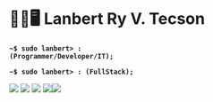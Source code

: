 <div><h1 align="left">👨‍💻🖥 Lanbert Ry V. Tecson</h1></div>

<strong align="left"><code>~$ sudo lanbert> : (Programmer/Developer/IT);</code></strong>
<p><strong align="left"><code>~$ sudo lanbert> : (FullStack);</code></strong></p>



![](http://github-profile-summary-cards.vercel.app/api/cards/profile-details?username=lanbertry&theme=aura_dark)
![](http://github-profile-summary-cards.vercel.app/api/cards/repos-per-language?username=lanbertry&theme=aura_dark) ![](http://github-profile-summary-cards.vercel.app/api/cards/most-commit-language?username=lanbertry&theme=aura_dark)
![](http://github-profile-summary-cards.vercel.app/api/cards/stats?username=lanbertry&theme=aura_dark)![](http://github-profile-summary-cards.vercel.app/api/cards/productive-time?username=lanbertry&theme=aura_dark&utcOffset=8)
